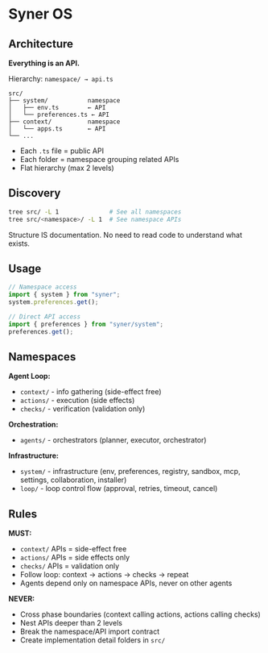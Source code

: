 # Syner OS

## Architecture

**Everything is an API.**

Hierarchy: `namespace/ → api.ts`

```
src/
├── system/           namespace
│   ├── env.ts        ← API
│   └── preferences.ts ← API
├── context/          namespace
│   └── apps.ts       ← API
└── ...
```

- Each `.ts` file = public API
- Each folder = namespace grouping related APIs
- Flat hierarchy (max 2 levels)

## Discovery

```bash
tree src/ -L 1              # See all namespaces
tree src/<namespace>/ -L 1  # See namespace APIs
```

Structure IS documentation. No need to read code to understand what exists.

## Usage

```ts
// Namespace access
import { system } from "syner";
system.preferences.get();

// Direct API access
import { preferences } from "syner/system";
preferences.get();
```

## Namespaces

**Agent Loop:**

- `context/` - info gathering (side-effect free)
- `actions/` - execution (side effects)
- `checks/` - verification (validation only)

**Orchestration:**

- `agents/` - orchestrators (planner, executor, orchestrator)

**Infrastructure:**

- `system/` - infrastructure (env, preferences, registry, sandbox, mcp, settings, collaboration, installer)
- `loop/` - loop control flow (approval, retries, timeout, cancel)

## Rules

**MUST:**

- `context/` APIs = side-effect free
- `actions/` APIs = side effects only
- `checks/` APIs = validation only
- Follow loop: context → actions → checks → repeat
- Agents depend only on namespace APIs, never on other agents

**NEVER:**

- Cross phase boundaries (context calling actions, actions calling checks)
- Nest APIs deeper than 2 levels
- Break the namespace/API import contract
- Create implementation detail folders in `src/`
